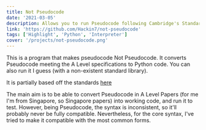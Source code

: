 ```yaml
---
title: Not Pseudocode
date: '2021-03-05'
description: Allows you to run Pseudocode following Cambridge's Standards
link: 'https://github.com/Hackin7/not-pseudocode'
tags: ['Highlight', 'Python', 'Interpreter']
cover: '/projects/not-pseudocode.png'
---
```


This is a program that makes pseudocode Not Pseudocode. It converts Pseudocode meeting the A Level specifications to Python code. You can also run it I guess (with a non-existent standard library).

It is partially based off the standards [here](https://drive.google.com/file/d/17cYJY5ruEcjJh_Ve340oSCuwuAZdZ44e/view?usp=sharing)

The main aim is to be able to convert Pseudocode in A Level Papers (for me I'm from Singapore, so Singapore papers) into working code, and run it to test. However, being Pseudocode, the syntax is inconsistent, so it'll probably never be fully compatible. Nevertheless, for the core syntax, I've tried to make it compatible with the most common forms.
